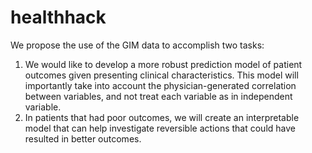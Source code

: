 # healthhack
We propose the use of the GIM data to accomplish two tasks: 

1) We would like to develop a more robust prediction model of patient outcomes given presenting clinical characteristics. This model will importantly take into account the physician-generated correlation between variables, and not treat each variable as in independent variable. 
2) In patients that had poor outcomes, we will create an interpretable model that can help investigate reversible actions that could have resulted in better outcomes.

